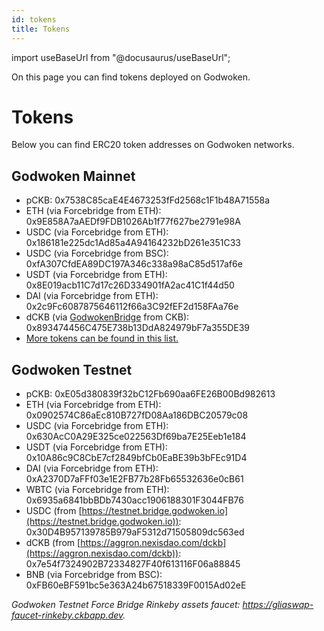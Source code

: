 ```yaml
---
id: tokens
title: Tokens
---
```

import useBaseUrl from "@docusaurus/useBaseUrl";

On this page you can find tokens deployed on Godwoken.

# Tokens

Below you can find ERC20 token addresses on Godwoken networks.

## Godwoken Mainnet

* pCKB: 0x7538C85caE4E4673253fFd2568c1F1b48A71558a
* ETH (via Forcebridge from ETH): 0x9E858A7aAEDf9FDB1026Ab1f77f627be2791e98A
* USDC (via Forcebridge from ETH): 0x186181e225dc1Ad85a4A94164232bD261e351C33
* USDC (via Forcebridge from BSC): 0xfA307CfdEA89DC197A346c338a98aC85d517af6e
* USDT (via Forcebridge from ETH): 0x8E019acb11C7d17c26D334901fA2ac41C1f44d50
* DAI (via Forcebridge from ETH): 0x2c9Fc6087875646112f66a3C92fEF2d158FAa76e
* dCKB (via [GodwokenBridge](https://bridge.godwoken.io/#/v1) from CKB): 0x893474456C475E738b13DdA824979bF7a355DE39
* [More tokens can be found in this list.](https://github.com/nervosnetwork/godwoken-info/blob/main/mainnet_v1/bridged-token-list.json)

## Godwoken Testnet

* pCKB: 0xE05d380839f32bC12Fb690aa6FE26B00Bd982613
* ETH (via Forcebridge from ETH): 0x0902574C86aEc810B727fD08Aa186DBC20579c08
* USDC (via Forcebridge from ETH): 0x630AcC0A29E325ce022563Df69ba7E25Eeb1e184
* USDT (via Forcebridge from ETH): 0x10A86c9C8CbE7cf2849bfCb0EaBE39b3bFEc91D4
* DAI (via Forcebridge from ETH): 0xA2370D7aFFf03e1E2FB77b28Fb65532636e0cB61
* WBTC (via Forcebridge from ETH): 0x6935a6841bbBDb7430acc1906188301F3044FB76
* USDC (from [https://testnet.bridge.godwoken.io](https://testnet.bridge.godwoken.io)): 0x30D4B957139785B979aF5312d71505809dc563ed
* dCKB (from [https://aggron.nexisdao.com/dckb](https://aggron.nexisdao.com/dckb)): 0x7e54f7324902B72334827F40f613116F06a88845
* BNB (via Forcebridge from BSC): 0xFB60eBF591bc5e363A24b67518339F0015Ad02eE

*Godwoken Testnet Force Bridge Rinkeby assets faucet: https://gliaswap-faucet-rinkeby.ckbapp.dev.*